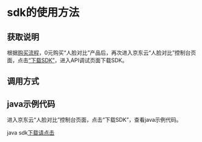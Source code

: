 # **sdk的使用方法**

## 获取说明 
根据[购买流程](../Pricing/Purchase-Process.md)，0元购买“人脸对比”产品后，再次进入京东云“人脸对比”控制台页面，点击[“下载SDK”](https://jdai.s3.cn-north-1.jdcloud-oss.com/aisdk/sdk/ai-java-sdk.zip)，进入API调试页面下载SDK。

## 调用方式

## java示例代码
进入京东云“人脸对比”控制台页面，点击“下载SDK”，查看java示例代码。

java sdk[下载请点击](https://jdai.s3.cn-north-1.jdcloud-oss.com/aisdk/sdk/ai-java-sdk.zip)

